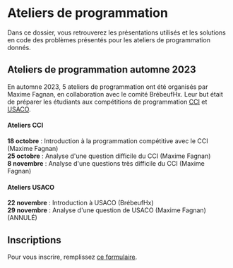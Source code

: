 
# Ateliers de programmation
Dans ce dossier, vous retrouverez les présentations utilisés et les solutions en code des problèmes présentés pour les ateliers de programmation donnés.

## Ateliers de programmation automne 2023

En automne 2023, 5 ateliers de programmation ont été organisés par Maxime Fagnan, en collaboration avec le comité BrébeufHx. Leur but était de préparer les étudiants aux compétitions de programmation [CCI](https://www.cemc.uwaterloo.ca/contests/ccc-cco.html) et [USACO](http://www.usaco.org/index.php).

#### Ateliers CCI

**18 octobre** : Introduction à la programmation compétitive avec le CCI (Maxime Fagnan) <br>
**25 octobre** : Analyse d'une question difficile du CCI (Maxime Fagnan) <br>
**8 novembre** : Analyse d'une questions très difficile du CCI (Maxime Fagnan) <br>

#### Ateliers USACO

**22 novembre** : Introduction à USACO (BrébeufHx) <br>
**29 novembre** : Analyse d'une question de USACO (Maxime Fagnan) (ANNULÉ) <br>

## Inscriptions

Pour vous inscrire, remplissez [ce formulaire](https://forms.office.com/r/KpTBn8Y5GL).

